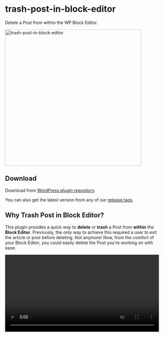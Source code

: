 # trash-post-in-block-editor
Delete a Post from within the WP Block Editor.

<img width="446" alt="trash-post-in-block-editor" src="https://github.com/user-attachments/assets/909ee6cf-954a-4975-96d8-2210dd33e954">

## Download

Download from [WordPress plugin repository](https://wordpress.org/plugins/trash-post-in-block-editor/).

You can also get the latest version from any of our [release tags](https://github.com/badasswp/trash-post-in-block-editor/releases).

## Why Trash Post in Block Editor?

This plugin provides a quick way to __delete__ or __trash__ a Post from __within__ the __Block Editor__. Previously, the only way to achieve this required a user to exit the article or post before deleting. Not anymore! Now, from the comfort of your Block Editor, you could easily delete the Post you're working on with ease.

<video width="100%" src="https://github.com/user-attachments/assets/f02442d8-ff46-49d3-9bb7-9907b8d7174b"/>

## Development

### Setup

- Clone the repository.
- Make sure you have [Node](https://nodejs.org) installed on your computer.
- Run `yarn install && yarn build` to build JS dependencies.
- For local development, you can use [Docker](https://docs.docker.com/install/) or [Local by Flywheel](https://localwp.com/).
